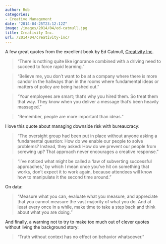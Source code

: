 ```yaml
---
author: Rob
categories:
- Creative Management
date: "2014-04-25T23:12:12Z"
image: /images/2014/04/ed-catmull.jpg
title: Creativity Inc.
url: /2014/04/creativity-inc/
---
```


A few great quotes from the excellent book by Ed Catmull, [Creativity Inc](https://amzn.to/4b0Rfxk).

> “There is nothing quite like ignorance combined with a driving need to succeed to force rapid learning.”

> “Believe me, you don’t want to be at a company where there is more candor in the hallways than in the rooms where fundamental ideas or matters of policy are being hashed out.”

> “Your employees are smart; that’s why you hired them. So treat them that way. They know when you deliver a message that’s been heavily massaged.”

> “Remember, people are more important than ideas.”

I love this quote about managing downside risk with bureaucracy:

> “The oversight group had been put in place without anyone asking a fundamental question: How do we enable our people to solve problems? Instead, they asked: How do we prevent our people from screwing up? That approach never encourages a creative response.”

> “I’ve noticed what might be called a ‘law of subverting successful approaches,’ by which I mean once you’ve hit on something that works, don’t expect it to work again, because attendees will know how to manipulate it the second time around.”

On data:

> “Measure what you can, evaluate what you measure, and appreciate that you cannot measure the vast majority of what you do. And at least every once in a while, make time to take a step back and think about what you are doing.”

And finally, a warning not to try to make too much out of clever quotes without living the background story:

> “Truth without context has no effect on behavior whatsoever.”
